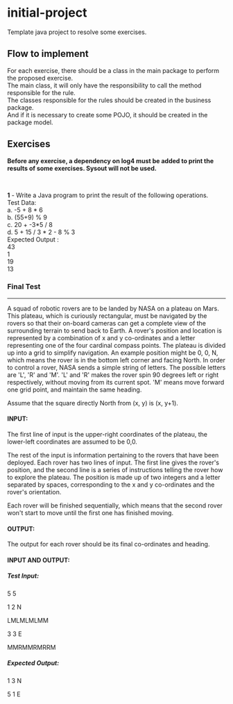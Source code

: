 # initial-project
Template java project to resolve some exercises.

## Flow to implement
For each exercise, there should be a class in the main package to perform the proposed exercise. <br>
The main class, it will only have the responsibility to call the method responsible for the rule. <br>
The classes responsible for the rules should be created in the business package. <br>
And if it is necessary to create some POJO, it should be created in the package model. <br>

## Exercises

**Before any exercise, a dependency on log4 must be added to print the results of some exercises. Sysout will not be used.**<br>

</br>

**1** - Write a Java program to print the result of the following operations. <br>
Test Data: <br>
a. -5 + 8 * 6 <br>
b. (55+9) % 9 <br>
c. 20 + -3*5 / 8 <br> 
d. 5 + 15 / 3 * 2 - 8 % 3 <br> 
Expected Output : <br>
43 <br>
1 <br>
19 <br>
13 <br>

### Final Test
--------------------

A squad of robotic rovers are to be landed by NASA on a plateau on Mars. This plateau, which is curiously rectangular, must be navigated by the rovers so that their on-board cameras can get a complete view of the surrounding terrain to send back to Earth.
A rover's position and location is represented by a combination of x and y co-ordinates and a letter representing one of the four cardinal compass points. The plateau is divided up into a grid to simplify navigation. An example position might be 0, 0, N, which means the rover is in the bottom left corner and facing North.
In order to control a rover, NASA sends a simple string of letters. The possible letters are 'L', 'R' and 'M'. 'L' and 'R' makes the rover spin 90 degrees left or right respectively, without moving from its current spot. 'M' means move forward one grid point, and maintain the same heading.

Assume that the square directly North from (x, y) is (x, y+1).

#### INPUT:

The first line of input is the upper-right coordinates of the plateau, the lower-left coordinates are assumed to be 0,0.

The rest of the input is information pertaining to the rovers that have been deployed. Each rover has two lines of input. The first line gives the rover's position, and the second line is a series of instructions telling the rover how to explore the plateau.
The position is made up of two integers and a letter separated by spaces, corresponding to the x and y co-ordinates and the rover's orientation.

Each rover will be finished sequentially, which means that the second rover won't start to move until the first one has finished moving.

#### OUTPUT:

The output for each rover should be its final co-ordinates and heading.

#### INPUT AND OUTPUT:

##### Test Input:
5 5

1 2 N

LMLMLMLMM

3 3 E

MMRMMRMRRM

##### Expected Output:

1 3 N

5 1 E
